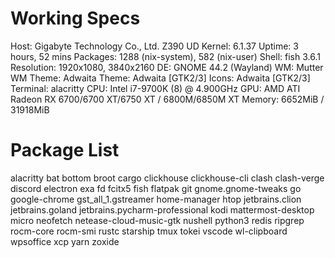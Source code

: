 # Working Specs

Host: Gigabyte Technology Co., Ltd. Z390 UD
Kernel: 6.1.37
Uptime: 3 hours, 52 mins
Packages: 1288 (nix-system), 582 (nix-user)
Shell: fish 3.6.1
Resolution: 1920x1080, 3840x2160
DE: GNOME 44.2 (Wayland)
WM: Mutter
WM Theme: Adwaita
Theme: Adwaita [GTK2/3]
Icons: Adwaita [GTK2/3]
Terminal: alacritty
CPU: Intel i7-9700K (8) @ 4.900GHz
GPU: AMD ATI Radeon RX 6700/6700 XT/6750 XT / 6800M/6850M XT
Memory: 6652MiB / 31918MiB


# Package List
  alacritty
  bat
  bottom
  broot
  cargo
  clickhouse
  clickhouse-cli
  clash
  clash-verge
  discord
  electron
  exa
  fd
  fcitx5
  fish
  flatpak
  git
  gnome.gnome-tweaks
  go
  google-chrome
  gst_all_1.gstreamer
  home-manager
  htop
  jetbrains.clion
  jetbrains.goland
  jetbrains.pycharm-professional
  kodi
  mattermost-desktop
  micro
  neofetch
  netease-cloud-music-gtk
  nushell
  python3
  redis
  ripgrep
  rocm-core
  rocm-smi
  rustc
  starship
  tmux
  tokei
  vscode
  wl-clipboard
  wpsoffice
  xcp
  yarn
  zoxide
